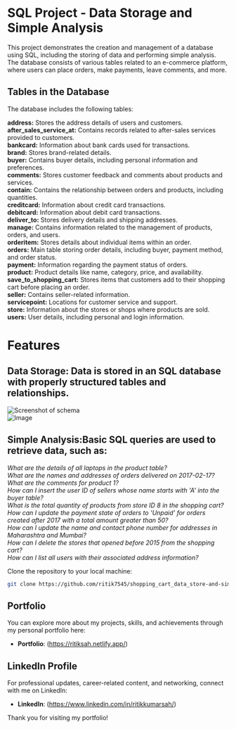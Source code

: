 # SQL Project - Data Storage and Simple Analysis

This project demonstrates the creation and management of a database using SQL, including the storing of data and performing simple analysis. The database consists of various tables related to an e-commerce platform, where users can place orders, make payments, leave comments, and more.


## Tables in the Database
The database includes the following tables:

**address:** Stores the address details of users and customers.  
**after_sales_service_at:** Contains records related to after-sales services provided to customers.  
**bankcard:** Information about bank cards used for transactions.  
**brand:** Stores brand-related details.  
**buyer:** Contains buyer details, including personal information and preferences.  
**comments:** Stores customer feedback and comments about products and services.  
**contain:** Contains the relationship between orders and products, including quantities.  
**creditcard:** Information about credit card transactions.  
**debitcard:** Information about debit card transactions.  
**deliver_to:** Stores delivery details and shipping addresses.  
**manage:** Contains information related to the management of products, orders, and users.  
**orderitem:** Stores details about individual items within an order.  
**orders:** Main table storing order details, including buyer, payment method, and order status.  
**payment:** Information regarding the payment status of orders.  
**product:** Product details like name, category, price, and availability.  
**save_to_shopping_cart:** Stores items that customers add to their shopping cart before placing an order.  
**seller:** Contains seller-related information.  
**servicepoint:** Locations for customer service and support.  
**store:** Information about the stores or shops where products are sold.  
**users:** User details, including personal and login information.  


# Features 
## Data Storage: Data is stored in an SQL database with properly structured tables and relationships.  
![Screenshot of schema](/image/schema.png)  
![Image](https://github.com/user-attachments/assets/f9c31be2-aaa8-4def-9a20-807eda8c42ed)

## Simple Analysis:Basic SQL queries are used to retrieve data, such as:
*What are the details of all laptops in the product table?*  
*What are the names and addresses of orders delivered on 2017-02-17?*  
*What are the comments for product 1?*  
*How can I insert the user ID of sellers whose name starts with 'A' into the buyer table?*  
*What is the total quantity of products from store ID 8 in the shopping cart?*  
*How can I update the payment state of orders to 'Unpaid' for orders created after 2017 with a total amount greater than 50?*  
*How can I update the name and contact phone number for addresses in Maharashtra and Mumbai?*  
*How can I delete the stores that opened before 2015 from the shopping cart?*  
*How can I list all users with their associated address information?*  


Clone the repository to your local machine:

   ```bash
   git clone https://github.com/ritik7545/shopping_cart_data_store-and-simple-analysis.git

```

## Portfolio

You can explore more about my projects, skills, and achievements through my personal portfolio here:

- **Portfolio**: (https://ritiksah.netlify.app/)

## LinkedIn Profile

For professional updates, career-related content, and networking, connect with me on LinkedIn:

- **LinkedIn**: (https://www.linkedin.com/in/ritikkumarsah/)

Thank you for visiting my portfolio!
